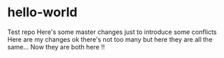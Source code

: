 # hello-world
Test repo
Here's some master changes just to introduce some conflicts
Here are my changes ok there's not too many but here they are all the same...
Now they are both here !!
